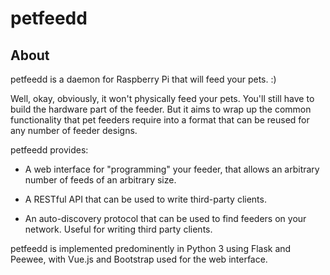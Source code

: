 # petfeedd

## About

petfeedd is a daemon for Raspberry Pi that will feed your pets. :)

Well, okay, obviously, it won't physically feed your pets. You'll still have to build the hardware part of the feeder. But it aims to wrap up the common functionality that pet feeders require into a format that can be reused for any number of feeder designs.

petfeedd provides:

* A web interface for "programming" your feeder, that allows an arbitrary number of feeds of an arbitrary size.

* A RESTful API that can be used to write third-party clients.

* An auto-discovery protocol that can be used to find feeders on your network. Useful for writing third party clients.

petfeedd is implemented predominently in Python 3 using Flask and Peewee, with Vue.js and Bootstrap used for the web interface.
